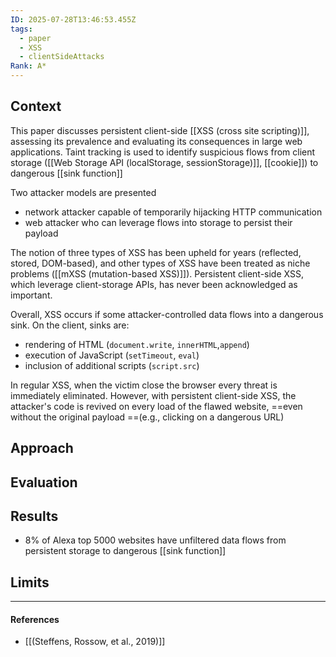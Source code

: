 ```yaml
---
ID: 2025-07-28T13:46:53.455Z
tags:
  - paper
  - XSS
  - clientSideAttacks
Rank: A*
---
```

## Context

This paper discusses persistent client-side [[XSS (cross site scripting)]], assessing its prevalence and evaluating its consequences in large web applications. Taint tracking is used to identify suspicious flows from client storage ([[Web Storage API (localStorage, sessionStorage)]], [[cookie]]) to dangerous [[sink function]]

Two attacker models are presented
- network attacker capable of temporarily hijacking HTTP communication
- web attacker who can leverage flows into storage to persist their payload

The notion of three types of XSS has been upheld for years (reflected, stored, DOM-based), and other types of XSS have been treated as niche problems ([[mXSS (mutation-based XSS)]]). Persistent client-side XSS, which leverage client-storage APIs, has never been acknowledged as important. 

Overall, XSS occurs if some attacker-controlled data flows into a dangerous sink. On the client, sinks are:
- rendering of HTML (`document.write`, `innerHTML`,`append`)
- execution of JavaScript (`setTimeout`, `eval`)
- inclusion of additional scripts (`script.src`)

In regular XSS, when the victim close the browser every threat is immediately eliminated. However, with persistent client-side XSS, the attacker's code is revived on every load of the flawed website, ==even without the original payload ==(e.g., clicking on a dangerous URL)
## Approach


## Evaluation


## Results

- 8% of Alexa top 5000 websites have unfiltered data flows from persistent storage to dangerous [[sink function]]
## Limits



---
#### References
- [[(Steffens, Rossow, et al., 2019)]]
